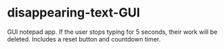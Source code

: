 # disappearing-text-GUI
GUI notepad app. If the user stops typing for 5 seconds, their work will be deleted.
Includes a reset button and countdown timer.
